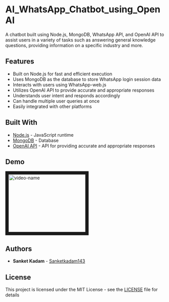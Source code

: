 # AI_WhatsApp_Chatbot_using_OpenAI

A chatbot built using Node.js, MongoDB, WhatsApp API, and OpenAI API to assist users in a variety of tasks such as answering general knowledge questions, providing information on a specific industry and more.

## Features

- Built on Node.js for fast and efficient execution
- Uses MongoDB as the database to store WhatsApp login session data
- Interacts with users using WhatsApp-web.js
- Utilizes OpenAI API to provide accurate and appropriate responses
- Understands user intent and responds accordingly
- Can handle multiple user queries at once
- Easily integrated with other platforms


## Built With

- [Node.js](https://nodejs.org/) - JavaScript runtime
- [MongoDB](https://www.mongodb.com/) - Database
- [OpenAI API](https://openai.com/) - API for providing accurate and appropriate responses

## Demo
<a href="https://www.youtube.com/watch?v=mxfWSxyUITI">
  <img src="https://postimg.cc/jCDcWPYF" alt="video-name" width="240" height="180" border="10" />
</a>



## Authors

- **Sanket Kadam** - [Sanketkadam143](https://github.com/Sanketkadam143)

## License

This project is licensed under the MIT License - see the [LICENSE](LICENSE) file for details




